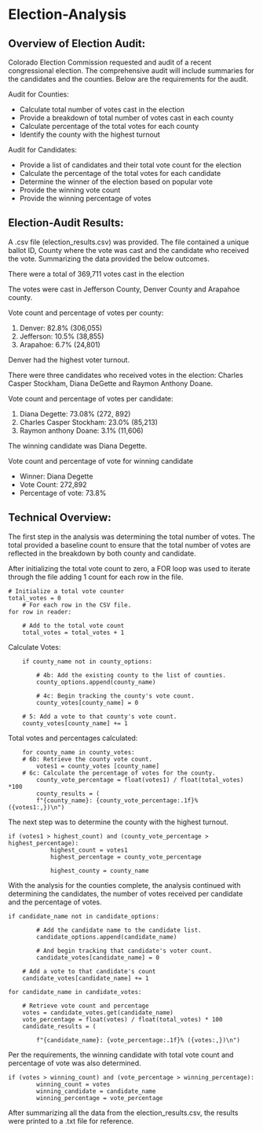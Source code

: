 # Election-Analysis
## Overview of Election Audit: 
Colorado Election Commission requested and audit of a recent congressional election. The comprehensive audit will include summaries for the candidates and the counties. Below are the requirements for the audit. 

Audit for Counties: 
- Calculate total number of votes cast in the election 
- Provide a breakdown of total number of votes cast in each county
- Calculate percentage of the total votes for each county
- Identify the county with the highest turnout

Audit for Candidates: 
- Provide a list of candidates and their total vote count for the election
- Calculate the percentage of the total votes for each candidate
- Determine the winner of the election based on popular vote
- Provide the winning vote count
- Provide the winning percentage of votes 

## Election-Audit Results: 
A .csv file (election_results.csv) was provided. The file contained a unique ballot ID, County where the vote was cast and the candidate who received the vote. Summarizing the data provided the below outcomes.

There were a total of 369,711 votes cast in the election

The votes were cast in Jefferson County, Denver County and Arapahoe county. 
    
Vote count and percentage of votes per county:

1. Denver: 82.8% (306,055)
2. Jefferson: 10.5% (38,855)
3. Arapahoe: 6.7% (24,801)

Denver had the highest voter turnout.

There were three candidates who received votes in the election: Charles Casper Stockham, Diana DeGette and Raymon Anthony Doane. 

Vote count and percentage of votes per candidate:

1. Diana Degette: 73.08% (272, 892)
2. Charles Casper Stockham: 23.0% (85,213)
3. Raymon anthony Doane: 3.1% (11,606)
    
The winning candidate was Diana Degette.
        
Vote count and percentage of vote for winning candidate
- Winner: Diana Degette
- Vote Count: 272,892
- Percentage of vote: 73.8%

## Technical Overview:
The first step in the analysis was determining the total number of votes. The total provided a baseline count to ensure that the total number of votes are reflected in the breakdown by both county and candidate. 

After initializing the total vote count to zero, a FOR loop was used to iterate through the file adding 1 count for each row in the file.
```
# Initialize a total vote counter
total_votes = 0
    # For each row in the CSV file.
for row in reader:

    # Add to the total vote count
    total_votes = total_votes + 1
```
Calculate Votes: 
```
    if county_name not in county_options:

        # 4b: Add the existing county to the list of counties.   
        county_options.append(county_name)

        # 4c: Begin tracking the county's vote count.
        county_votes[county_name] = 0 
            
    # 5: Add a vote to that county's vote count.
    county_votes[county_name] += 1
```
Total votes and percentages calculated: 
```
    for county_name in county_votes:
    # 6b: Retrieve the county vote count.
        votes1 = county_votes [county_name]
    # 6c: Calculate the percentage of votes for the county.
        county_vote_percentage = float(votes1) / float(total_votes) *100
        county_results = (
        f"{county_name}: {county_vote_percentage:.1f}% ({votes1:,})\n")
```
The next step was to determine the county with the highest turnout. 
```
if (votes1 > highest_count) and (county_vote_percentage > highest_percentage):
            highest_count = votes1
            highest_percentage = county_vote_percentage

            highest_county = county_name
```
With the analysis for the counties complete, the analysis continued with determining the candidates, the number of votes received per candidate and the percentage of votes. 
```
if candidate_name not in candidate_options:

        # Add the candidate name to the candidate list.
        candidate_options.append(candidate_name)

        # And begin tracking that candidate's voter count.
        candidate_votes[candidate_name] = 0

    # Add a vote to that candidate's count
    candidate_votes[candidate_name] += 1

for candidate_name in candidate_votes:

    # Retrieve vote count and percentage
    votes = candidate_votes.get(candidate_name)
    vote_percentage = float(votes) / float(total_votes) * 100
    candidate_results = (
        
        f"{candidate_name}: {vote_percentage:.1f}% ({votes:,})\n")
```
Per the requirements, the winning candidate with total vote count and percentage of vote was also determined. 
```
if (votes > winning_count) and (vote_percentage > winning_percentage):
        winning_count = votes
        winning_candidate = candidate_name
        winning_percentage = vote_percentage
```
After summarizing all the data from the election_results.csv, the results were printed to a .txt file for reference. 

